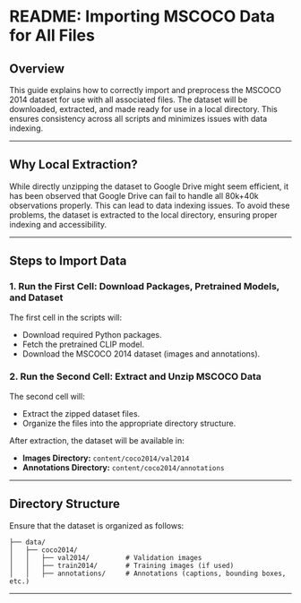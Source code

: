 # README: Importing MSCOCO Data for All Files

## Overview
This guide explains how to correctly import and preprocess the MSCOCO 2014 dataset for use with all associated files. The dataset will be downloaded, extracted, and made ready for use in a local directory. This ensures consistency across all scripts and minimizes issues with data indexing.

---

## Why Local Extraction?
While directly unzipping the dataset to Google Drive might seem efficient, it has been observed that Google Drive can fail to handle all 80k+40k observations properly. This can lead to data indexing issues. To avoid these problems, the dataset is extracted to the local directory, ensuring proper indexing and accessibility.

---

## Steps to Import Data

### 1. Run the First Cell: Download Packages, Pretrained Models, and Dataset
The first cell in the scripts will:
- Download required Python packages.
- Fetch the pretrained CLIP model.
- Download the MSCOCO 2014 dataset (images and annotations).

### 2. Run the Second Cell: Extract and Unzip MSCOCO Data
The second cell will:
- Extract the zipped dataset files.
- Organize the files into the appropriate directory structure.

After extraction, the dataset will be available in:
- **Images Directory:** `content/coco2014/val2014`
- **Annotations Directory:** `content/coco2014/annotations`

---

## Directory Structure
Ensure that the dataset is organized as follows:
```
├── data/
│   ├── coco2014/
│   │   ├── val2014/         # Validation images
│   │   ├── train2014/       # Training images (if used)
│   │   ├── annotations/     # Annotations (captions, bounding boxes, etc.)
```

---

